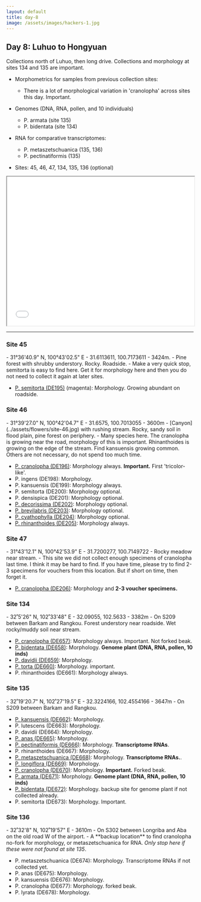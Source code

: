 ```yaml
---
layout: default
title: day-8
image: /assets/images/hackers-1.jpg
---
```




## Day 8: Luhuo to Hongyuan
Collections north of Luhuo, then long drive.
Collections and morphology at sites 134 and 135 are important.

- Morphometrics for samples from previous collection sites:
	- There is a lot of morphological variation in 'cranolopha' across 
	sites this day. Important.

- Genomes (DNA, RNA, pollen, and 10 individuals)
	- P. armata (site 135)
	- P. bidentata (site 134)

- RNA for comparative transcriptomes:
	- P. metaszetschuanica (135, 136)
	- P. pectinatiformis (135)


- Sites: 45, 46, 47, 134, 135, 136 (optional)


<iframe src="../assets/maps/day8.html" height='400px' width="100%" title="Iframe Example"></iframe> 


--------------------------


<h3 class="mt-5"> Site 45 </h3>
- 31°36'40.9" N, 100°43'02.5" E
- 31.6113611, 100.7173611
- 3424m.
- Pine forest with shrubby understory. Rocky. Roadside.
- Make a very quick stop, semitorta is easy to find here. Get it for
morphology here and then you do not need to collect it again at later sites.

- [P. semitorta (DE195)](../assets/flowers/DE195-semitorta.jpg) (magenta): 
Morphology. Growing abundant on roadside.


<h3 class="mt-5"> Site 46 </h3>
- 31°39'27.0" N, 100°42'04.7" E
- 31.6575, 100.7013055
- 3600m
- [Canyon](../assets/flowers/site-46.jpg) with rushing stream. Rocky, sandy soil in flood plain, pine forest on periphery.
- Many species here. The cranolopha is growing near the road, morphology
of this is important. Rhinanthoides is growing on the edge of the stream. Find
kansuensis growing common. Others are not necessary, do not spend too much time.

- [P. cranolopha (DE196)](../assets/flowers/DE196-cranolopha.jpg): Morphology always. <b>Important.</b> First 'tricolor-like'. 
- P. ingens (DE198): Morphology.
- P. kansuensis (DE199): Morphology always.
- P. semitorta (DE200): Morphology optional.
- P. densispica (DE201): Morphology optional.
- [P. decorissima (DE202)](../assets/flowers/DE202-decorissima.jpg): Morphology optional.
- [P. brevilabris (DE203)](../assets/flowers/DE203-brevilabris.jpg): Morphology optional.
- [P. cyathophylla (DE204)](../assets/flowers/DE204-cyathophylla.jpg): Morphology optional.
- [P. rhinanthoides (DE205)](../assets/flowers/DE205-rhinanthoides.jpg): Morphology always.



<h3 class="mt-5"> Site 47 </h3>
- 31°43'12.1" N, 100°42'53.9" E
- 31.7200277, 100.7149722
- Rocky meadow near stream.
- This site we did not collect enough specimens of cranolopha last time. I 
think it may be hard to find. If you have time, please try to find 
2-3 specimens for vouchers from this location. But if short on time,
then forget it.

- [P. cranolopha (DE206)](../assets/flowers/DE206-cranolopha.jpg): Morphology and <b>2-3 voucher specimens.</b>



<!-- Not super important... long day. -->
<!-- 
<h3 class="mt-5"> Site 49</h3>
- 31°49'54.7" N, 100°44'21.4" E	
- 31.83186111, 100.739277
- 3672m	
- On road from Luhuo to Aba after passing through new tunnel.
Pine forest with shrubby understory. Rocky soil, eroding hillside. 
Valley with heavy stream.

- [P. cyathophylla (DE213)](../assets/flowers/DE211-cyathophylla.jpg): Morphology.
- P. brevilabris (DE214): Morphology optional.
- P. decorissima (DE215): Morphology.
- P. ingens (DE216): Morphology optional.
- [P. kansuensis (DE217)](../assets/flowers/DE217-kansuensis.jpg): Morphology always.
- P. cranolopha (DE218): Morphology always.
- P. rhinanthoides (DE219): Morphology always.
 -->


<h3 class="mt-5"> Site 134</h3>
- 32˚5'26" N, 102˚33'48" E	
- 32.09055, 102.5633
- 3382m	
- On S209 between Barkam and Rangkou. Forest understory near roadside. Wet rocky/muddy soil near stream.


- [P. cranolopha (DE657)](../assets/flowers/DE657-cranolopha.jpg): 
Morphology always. Important. Not forked beak.
- [P. bidentata (DE658)](../assets/flowers/DE658-bidentata.jpg): Morphology. <b>Genome plant (DNA, RNA, pollen, 10 inds)</b>
- [P. davidii (DE659)](../assets/flowers/DE659-davidii.jpg): Morphology.
- [P. torta (DE660)](../assets/flowers/DE660-torta.jpg): Morphology. important.
- P. rhinanthoides (DE661): Morphology always.



<h3 class="mt-5"> Site 135</h3>
- 32˚19'20.7" N, 102˚27'19.5" E
- 32.3224166, 102.4554166
- 3647m
- On S209 between Barkam and Rangkou.

- [P. kansuensis (DE662)](../assets/flowers/DE662-kansuensis.jpg): Morphology.
- P. lutescens (DE663): Morphology.
- P. davidii (DE664): Morphology.
- [P. anas (DE665)](../assets/flowers/DE665-anas.jpg): Morphology.
- [P. pectinatiformis (DE666)](../assets/flowers/DE666-pectinatiformis.jpg): Morphology. <b>Transcriptome RNAs</b>.
- P. rhinanthoides (DE667): Morphology.
- [P. metaszetschuanica (DE668)](../assets/flowers/DE668-metaszetschuanica.jpg): Morphology. <b>Transcriptome RNAs.</b>.
- [P. longiflora (DE669)](../assets/flowers/DE669-longiflora.jpg): Morphology.
- [P. cranolopha (DE670)](../assets/flowers/DE670-cranolopha.jpg): Morphology. **Important.** Forked beak.
- [P. armata (DE671)](../assets/flowers/DE671-armata.jpg): Morphology. <b>Genome plant (DNA, RNA, pollen, 10 inds)</b>
- [P. bidentata (DE672)](../assets/flowers/DE672-bidentata.jpg): Morphology. backup site for genome plant if not collected already.
- P. semitorta (DE673): Morphology. Important.



<h3 class="mt-5"> Site 136 </h3>
- 32˚32'8" N, 102˚19'57" E	
- 3610m	
- On S302 between Longriba and Aba on the old road W of the airport.
- A **backup location** to find cranolopha no-fork for morphology, 
or metaszetschuanica for RNA. <i>Only stop here if these were 
not found at site 135</i>. 

- P. metaszetschuanica (DE674): Morphology. Transcriptome RNAs if not collected yet.
- P. anas (DE675): Morphology.
- P. kansuensis (DE676): Morphology.
- P. cranolopha (DE677): Morphology. forked beak.
- P. lyrata (DE678): Morphology.
